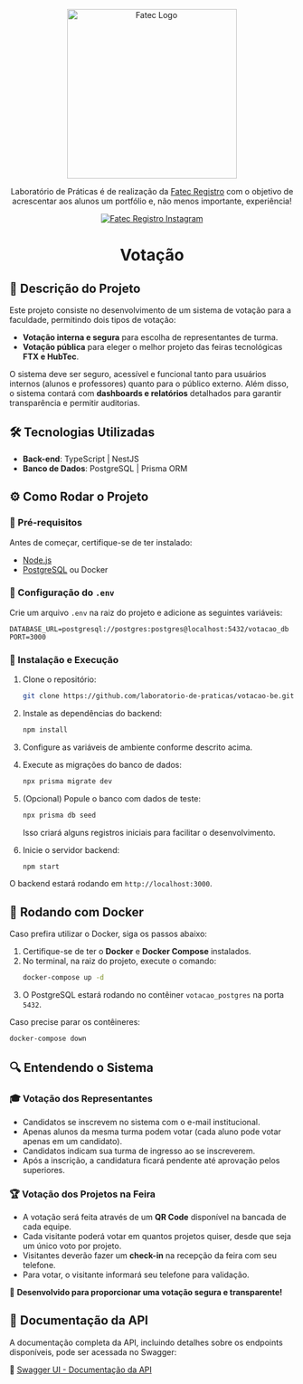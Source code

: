 <p align="center">
  <a href="https://fatecregistro.cps.sp.gov.br/" target="blank"><img src="https://bkpsitecpsnew.blob.core.windows.net/uploadsitecps/sites/40/2024/03/fatec_registro.png" width="300" alt="Fatec Logo" /></a>
</p>

<p align="center">Laboratório de Práticas é de realização da <a href="https://fatecregistro.cps.sp.gov.br/" target="_blank">Fatec Registro</a> com o objetivo de acrescentar aos alunos um portfólio e, não menos importante, experiência!</p>
<p align="center">
<a href="https://www.instagram.com/fatecregistro/" target="_blank"><img src="https://img.shields.io/badge/Instagram-E4405F?style=for-the-badge&logo=instagram&logoColor=white" alt="Fatec Registro Instagram" /></a>
</p>

<h1 align="center">Votação</h1>

## 📖 Descrição do Projeto

Este projeto consiste no desenvolvimento de um sistema de votação para a faculdade, permitindo dois tipos de votação:

- **Votação interna e segura** para escolha de representantes de turma.
- **Votação pública** para eleger o melhor projeto das feiras tecnológicas **FTX e HubTec**.

O sistema deve ser seguro, acessível e funcional tanto para usuários internos (alunos e professores) quanto para o público externo. Além disso, o sistema contará com **dashboards e relatórios** detalhados para garantir transparência e permitir auditorias.

## 🛠️ Tecnologias Utilizadas

- **Back-end**: TypeScript | NestJS
- **Banco de Dados**: PostgreSQL | Prisma ORM

## ⚙️ Como Rodar o Projeto

### 🔧 Pré-requisitos

Antes de começar, certifique-se de ter instalado:

- [Node.js](https://nodejs.org/)
- [PostgreSQL](https://www.postgresql.org/) ou Docker

### 📌 Configuração do `.env`

Crie um arquivo `.env` na raiz do projeto e adicione as seguintes variáveis:

```env
DATABASE_URL=postgresql://postgres:postgres@localhost:5432/votacao_db
PORT=3000
```

### 🚀 Instalação e Execução

1. Clone o repositório:
   ```bash
   git clone https://github.com/laboratorio-de-praticas/votacao-be.git
   ```

2. Instale as dependências do backend:
   ```bash
   npm install
   ```

3. Configure as variáveis de ambiente conforme descrito acima.

4. Execute as migrações do banco de dados:
   ```bash
   npx prisma migrate dev
   ```

5. (Opcional) Popule o banco com dados de teste:
   ```bash
   npx prisma db seed
   ```
   Isso criará alguns registros iniciais para facilitar o desenvolvimento.

6. Inicie o servidor backend:
   ```bash
   npm start
   ```

O backend estará rodando em `http://localhost:3000`.

## 🐳 Rodando com Docker

Caso prefira utilizar o Docker, siga os passos abaixo:

1. Certifique-se de ter o **Docker** e **Docker Compose** instalados.
2. No terminal, na raiz do projeto, execute o comando:
   ```bash
   docker-compose up -d
   ```
3. O PostgreSQL estará rodando no contêiner `votacao_postgres` na porta `5432`.

Caso precise parar os contêineres:
```bash
docker-compose down
```

## 🔍 Entendendo o Sistema

### 🎓 Votação dos Representantes

- Candidatos se inscrevem no sistema com o e-mail institucional.
- Apenas alunos da mesma turma podem votar (cada aluno pode votar apenas em um candidato).
- Candidatos indicam sua turma de ingresso ao se inscreverem.
- Após a inscrição, a candidatura ficará pendente até aprovação pelos superiores.

### 🏆 Votação dos Projetos na Feira

- A votação será feita através de um **QR Code** disponível na bancada de cada equipe.
- Cada visitante poderá votar em quantos projetos quiser, desde que seja um único voto por projeto.
- Visitantes deverão fazer um **check-in** na recepção da feira com seu telefone.
- Para votar, o visitante informará seu telefone para validação.

📌 **Desenvolvido para proporcionar uma votação segura e transparente!**

## 📌 Documentação da API

A documentação completa da API, incluindo detalhes sobre os endpoints disponíveis, pode ser acessada no Swagger:

🔗 [Swagger UI - Documentação da API](http://localhost:3000/api)